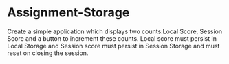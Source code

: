 # Assignment-Storage

Create a simple application which displays two counts:Local Score, Session Score and a button to increment these counts. Local score must persist in Local Storage and Session score must persist in Session Storage and must reset on closing the session.
